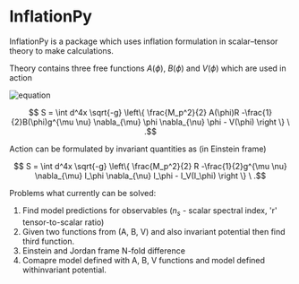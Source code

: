 
# InflationPy


InflationPy is a package which uses inflation formulation in scalar–tensor theory to make calculations.

Theory contains three free functions $A(\phi)$, $B(\phi)$ and $V(\phi)$ which are used in action

![equation](https://latex.codecogs.com/svg.image?&space;S&space;=&space;\int&space;d^4x&space;\sqrt{-g}&space;\left\{&space;\frac{M_p^2}{2}&space;A(\phi)R&space;&space;-\frac{1}{2}B(\phi)g^{\mu&space;\nu}&space;\nabla_{\mu}&space;\phi&space;\nabla_{\nu}&space;\phi&space;-&space;&space;V(\phi)&space;&space;\right&space;\}&space;\&space;.)

$$ S = \int d^4x \sqrt{-g} \left\{ \frac{M_p^2}{2} A(\phi)R  -\frac{1}{2}B(\phi)g^{\mu \nu} \nabla_{\mu} \phi \nabla_{\nu} \phi -  V(\phi)  \right \} \ .$$

Action can be formulated by invariant quantities as (in Einstein frame)

$$ S = \int d^4x \sqrt{-g} \left\{ \frac{M_p^2}{2} R  -\frac{1}{2}g^{\mu \nu} \nabla_{\mu} I_\phi \nabla_{\nu} I_\phi -  I_V(I_\phi)  \right \} \ .$$

Problems what currently can be solved:

1. Find model predictions for observables ($n_s$ - scalar spectral index, 'r' tensor-to-scalar ratio)
2. Given two functions from (A, B, V) and also invariant potential then find third function.
3. Einstein and Jordan frame N-fold difference
4. Comapre model defined with A, B, V functions and model defined withinvariant potential.
